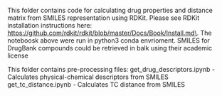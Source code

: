 
This folder contains code for calculating drug properties and distance matrix from SMILES representation using RDKit.
Please see RDKit installation instructions here: https://github.com/rdkit/rdkit/blob/master/Docs/Book/Install.md\.
The noteboosk above were run in python3 conda envrioment.
SMILES for DrugBank compounds could be retrieved in balk using their academic license

This folder contains pre-processing files:
get_drug_descriptors.ipynb - Calculates physical-chemical descriptors from SMILES  
get_tc_distance.ipynb - Calculates TC distance from SMILES  


